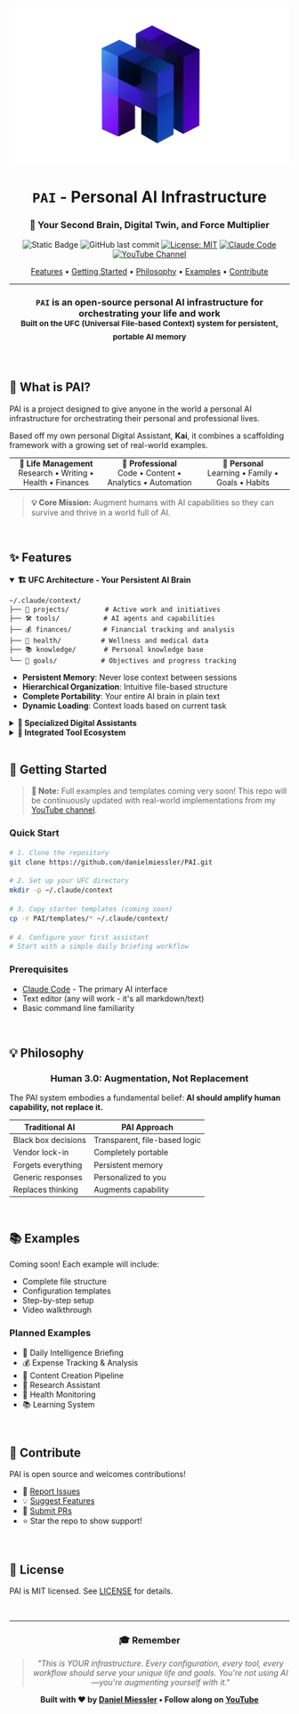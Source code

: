 <div align="center">

![PAI Logo](./pai-logo.png)

# `PAI` - Personal AI Infrastructure

### 🚀 **Your Second Brain, Digital Twin, and Force Multiplier**

![Static Badge](https://img.shields.io/badge/mission-upgrade_humans_using_AI-purple)
![GitHub last commit](https://img.shields.io/github/last-commit/danielmiessler/PAI)
[![License: MIT](https://img.shields.io/badge/License-MIT-green.svg)](https://opensource.org/licenses/MIT)
[![Claude Code](https://img.shields.io/badge/Powered%20by-Claude%20Code-blue)](https://claude.ai/code)
[![YouTube Channel](https://img.shields.io/badge/YouTube-Unsupervised%20Learning-red)](https://www.youtube.com/@unsupervisedlearning)

<p align="center">
  <a href="#-features">Features</a> •
  <a href="#-getting-started">Getting Started</a> •
  <a href="#-philosophy">Philosophy</a> •
  <a href="#-examples">Examples</a> •
  <a href="#-contribute">Contribute</a>
</p>

---

<h3>
  <code>PAI</code> is an open-source personal AI infrastructure for orchestrating your life and work<br/>
  <sup>Built on the UFC (Universal File-based Context) system for persistent, portable AI memory</sup>
</h3>

</div>

<br/>

## 🎯 **What is PAI?**

PAI is a project designed to give anyone in the world a personal AI infrastructure for orchestrating their personal and professional lives.

Based off my own personal Digital Assistant, **Kai**, it combines a scaffolding framework with a growing set of real-world examples.

<table>
<tr>
<td width="33%" align="center"><b>🧠 Life Management</b><br/>Research • Writing • Health • Finances</td>
<td width="33%" align="center"><b>💼 Professional</b><br/>Code • Content • Analytics • Automation</td>
<td width="33%" align="center"><b>🎯 Personal</b><br/>Learning • Family • Goals • Habits</td>
</tr>
</table>

> **💡 Core Mission:** Augment humans with AI capabilities so they can survive and thrive in a world full of AI.

<br/>

## ✨ **Features**

<details open>
<summary><b>🏗️ UFC Architecture - Your Persistent AI Brain</b></summary>

```
~/.claude/context/
├── 🧠 projects/         # Active work and initiatives
├── 🛠️ tools/           # AI agents and capabilities  
├── 💰 finances/        # Financial tracking and analysis
├── 🏥 health/          # Wellness and medical data
├── 📚 knowledge/       # Personal knowledge base
└── 🎯 goals/           # Objectives and progress tracking
```

- **Persistent Memory**: Never lose context between sessions
- **Hierarchical Organization**: Intuitive file-based structure
- **Complete Portability**: Your entire AI brain in plain text
- **Dynamic Loading**: Context loads based on current task

</details>

<details>
<summary><b>🤖 Specialized Digital Assistants</b></summary>

| Assistant | Purpose | Voice ID | Specialization |
|-----------|---------|----------|----------------|
| **Researcher** | Deep information synthesis | `AXdMgz6...` | Web research, analysis |
| **Engineer** | Production code development | `kmSVBPu7...` | Full-stack, testing |
| **Designer** | UX/UI and visual design | `ZF6FPAb...` | Interfaces, experiences |
| **Pentester** | Security assessment | `hmMWXCj9...` | Vulnerability testing |
| **Architect** | System design | `muZKMsID...` | Technical specifications |

</details>

<details>
<summary><b>🔧 Integrated Tool Ecosystem</b></summary>

- **MCP Servers**: Playwright, Stripe, Apify, and more
- **Voice System**: Natural conversation with TTS/STT
- **Browser Automation**: Visual testing and web interaction
- **API Integrations**: Connect any service to your PAI

</details>

<br/>

## 🚀 **Getting Started**

> **📢 Note:** Full examples and templates coming very soon! This repo will be continuously updated with real-world implementations from my [YouTube channel](https://www.youtube.com/@unsupervisedlearning).

### **Quick Start**

```bash
# 1. Clone the repository
git clone https://github.com/danielmiessler/PAI.git

# 2. Set up your UFC directory
mkdir -p ~/.claude/context

# 3. Copy starter templates (coming soon)
cp -r PAI/templates/* ~/.claude/context/

# 4. Configure your first assistant
# Start with a simple daily briefing workflow
```

### **Prerequisites**

- [Claude Code](https://claude.ai/code) - The primary AI interface
- Text editor (any will work - it's all markdown/text)
- Basic command line familiarity

<br/>

## 💡 **Philosophy**

<div align="center">

### **Human 3.0: Augmentation, Not Replacement**

</div>

The PAI system embodies a fundamental belief: **AI should amplify human capability, not replace it.**

| Traditional AI | PAI Approach |
|----------------|--------------|
| Black box decisions | Transparent, file-based logic |
| Vendor lock-in | Completely portable |
| Forgets everything | Persistent memory |
| Generic responses | Personalized to you |
| Replaces thinking | Augments capability |

<br/>

## 📚 **Examples**

Coming soon! Each example will include:
- Complete file structure
- Configuration templates  
- Step-by-step setup
- Video walkthrough

### **Planned Examples**
- 📰 Daily Intelligence Briefing
- 💰 Expense Tracking & Analysis
- 📝 Content Creation Pipeline
- 🔬 Research Assistant
- 🏥 Health Monitoring
- 📚 Learning System

<br/>

## 🤝 **Contribute**

PAI is open source and welcomes contributions!

- 🐛 [Report Issues](https://github.com/danielmiessler/PAI/issues)
- 💡 [Suggest Features](https://github.com/danielmiessler/PAI/discussions)
- 🔧 [Submit PRs](https://github.com/danielmiessler/PAI/pulls)
- ⭐ Star the repo to show support!

<br/>

## 📄 **License**

PAI is MIT licensed. See [LICENSE](./LICENSE) for details.

<br/>

---

<div align="center">

### 🎓 **Remember**

> *"This is YOUR infrastructure. Every configuration, every tool, every workflow should serve your unique life and goals. You're not using AI—you're augmenting yourself with it."*

**Built with ❤️ by [Daniel Miessler](https://danielmiessler.com) • Follow along on [YouTube](https://www.youtube.com/@unsupervisedlearning)**

</div>
